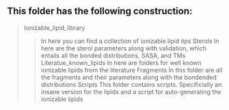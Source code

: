## This folder has the following construction:
> Ionizable_lipid_library 
>> In here you can find a collection of ionizable lipid itps
> Sterols
>> In here are the sterol parameters along with validation, which entails all the bonded distributions, SASA, and TMs 
> Literatue_known_lipids
>> In here are folders for well known ionizable lipids from the literature
> Fragments
>> In this folder are all the fragments and their parameters along with the bondended distributions
> Scripts
>> This folder contains scripts. Specificially an insane version for the lipids and a script for auto-generating the ionizable lipids

